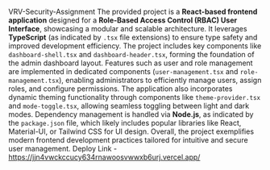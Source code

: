 VRV-Security-Assignment
The provided project is a **React-based frontend application** designed for a **Role-Based Access Control (RBAC) User Interface**, showcasing a modular and scalable architecture. It leverages **TypeScript** (as indicated by `.tsx` file extensions) to ensure type safety and improved development efficiency. The project includes key components like `dashboard-shell.tsx` and `dashboard-header.tsx`, forming the foundation of the admin dashboard layout. Features such as user and role management are implemented in dedicated components (`user-management.tsx` and `role-management.tsx`), enabling administrators to efficiently manage users, assign roles, and configure permissions. 
The application also incorporates dynamic theming functionality through components like `theme-provider.tsx` and `mode-toggle.tsx`, allowing seamless toggling between light and dark modes. Dependency management is handled via **Node.js**, as indicated by the `package.json` file, which likely includes popular libraries like React, Material-UI, or Tailwind CSS for UI design. Overall, the project exemplifies modern frontend development practices tailored for intuitive and secure user management.
Deploy Link - https://jjn4vwckccucy634rnawoosvwwxb6urj.vercel.app/
